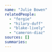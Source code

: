 ```yaml
---
name: "Julie Bowen"
relatedPeople:
  - "fergie"
  - "hilary-duff"
  - "blake-lively"
  - "cameron-diaz"
sources: []
summaries:
---
```


